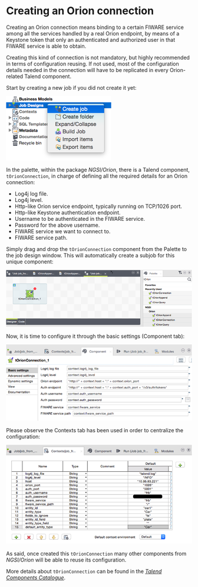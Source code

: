 # Creating an Orion connection
Creating an Orion connection means binding to a certain FIWARE service among all the services handled by a real Orion endpoint, by means of a Keystone token that only an authenticated and authorized user in that FIWARE service is able to obtain.

Creating this kind of connection is not mandatory, but highly recommended in terms of configuration reusing. If not used, most of the configuration details needed in the connection will have to be replicated in every Orion-related Talend component.

Start by creating a new job if you did not create it yet:

![Create a job](./images/create_job.png)

In the palette, within the package <i>NGSI/Orion</i>, there is a Talend component, `tOrionConnection`, in charge of defining all the required details for an Orion connection:

* Log4j log file.
* Log4j level.
* Http-like Orion service endpoint, typically running on TCP/1026 port.
* Http-like Keystone authentication endpoint.
* Username to be authenticated in the FIWARE service.
* Password for the above username.
* FIWARE service we want to connect to.
* FIWARE service path.

Simply drag and drop the `tOrionConnection` component from the Palette to the job design window. This will automatically create a subjob for this unique component:

![Drag and drop tOrionConnection](./images/t_orion_connection_add.png)

Now, it is time to configure it through the basic settings (Component tab):

![tOrionConnection configuration](./images/t_orion_connection_conf.png)

Please observe the Contexts tab has been used in order to centralize the configuration:

![Contexts](./images/t_orion_x_contexts.png)

As said, once created this `tOrionConnection` many other components from <i>NGSI/Orion</i> will be able to reuse its configuration.

More details about `tOrionConnection` can be found in the [<i>Talend Components Catalogue</i>](../talend_components_catalogue/t_orion_connection.md).
